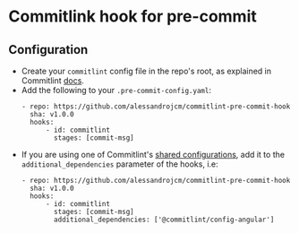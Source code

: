 # Commitlink hook for pre-commit

## Configuration

* Create your `commitlint` config file in the repo's root, as explained in Commitlint [docs](https://github.com/marionebl/commitlint#config).
* Add the following to your `.pre-commit-config.yaml`:
    ```
    - repo: https://github.com/alessandrojcm/commitlint-pre-commit-hook
      sha: v1.0.0
      hooks:
          - id: commitlint
            stages: [commit-msg]
    ```
* If you are using one of Commitlint's [shared configurations](https://github.com/marionebl/commitlint#shared-configuration),
  add it to the `additional_dependencies` parameter of the hooks, i.e:
    ```
    - repo: https://github.com/alessandrojcm/commitlint-pre-commit-hook
      sha: v1.0.0
      hooks:
          - id: commitlint
            stages: [commit-msg]
            additional_dependencies: ['@commitlint/config-angular']
    ```


